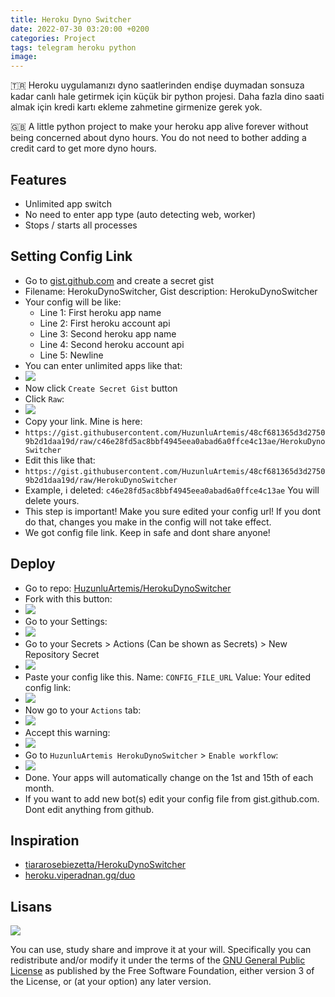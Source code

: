 ```yaml
---
title: Heroku Dyno Switcher
date: 2022-07-30 03:20:00 +0200
categories: Project
tags: telegram heroku python
image: 
---
```


🇹🇷 Heroku uygulamanızı dyno saatlerinden endişe duymadan sonsuza kadar canlı hale getirmek için küçük bir python projesi. Daha fazla dino saati almak için kredi kartı ekleme zahmetine girmenize gerek yok.

🇬🇧 A little python project to make your heroku app alive forever without being concerned about dyno hours. You do not need to bother adding a credit card to get more dyno hours.

## Features

- Unlimited app switch
- No need to enter app type (auto detecting web, worker)
- Stops / starts all processes

## Setting Config Link

- Go to [gist.github.com](https://gist.github.com) and create a secret gist
- Filename: HerokuDynoSwitcher, Gist description: HerokuDynoSwitcher
- Your config will be like:
  - Line 1: First heroku app name
  - Line 2: First heroku account api
  - Line 3: Second heroku app name
  - Line 4: Second heroku account api
  - Line 5: Newline
- You can enter unlimited apps like that:
- ![](https://i.ibb.co/FBHbW5H/181908371-3e89ced0-c639-418a-8507-5a5e5fcfafe7.png)
- Now click `Create Secret Gist` button
- Click `Raw`:
- ![](https://i.ibb.co/m4xbSFx/181908458-b1870588-b7d4-4a3a-8289-f7f5bada3824.png)
- Copy your link. Mine is here:
- `https://gist.githubusercontent.com/HuzunluArtemis/48cf681365d3d27509b2d1daa19d/raw/c46e28fd5ac8bbf4945eea0abad6a0ffce4c13ae/HerokuDynoSwitcher`
- Edit this like that:
- `https://gist.githubusercontent.com/HuzunluArtemis/48cf681365d3d27509b2d1daa19d/raw/HerokuDynoSwitcher`
- Example, i deleted: `c46e28fd5ac8bbf4945eea0abad6a0ffce4c13ae` You will delete yours.
- This step is important! Make you sure edited your config url! If you dont do that, changes you make in the config will not take effect.
- We got config file link. Keep in safe and dont share anyone!

## Deploy

- Go to repo: [HuzunluArtemis/HerokuDynoSwitcher](https://github.com/HuzunluArtemis/HerokuDynoSwitcher)
- Fork with this button:
- ![](https://i.ibb.co/pbMhpcZ/181908627-a099a958-5841-4fc5-bf70-87cfd1b7665b.png)
- Go to your Settings:
- ![](https://i.ibb.co/ZYbSf24/181908664-ae1fc2cb-6c05-4141-b903-9883a28d3529.png)
- Go to your Secrets > Actions (Can be shown as Secrets) > New Repository Secret
- ![](https://i.ibb.co/n187wTS/181908800-f134353b-7072-4f46-9b37-acc7ba03ca4a.png)
- Paste your config like this. Name: `CONFIG_FILE_URL` Value: Your edited config link:
- ![](https://i.ibb.co/0Y36gGC/181908866-e59276d0-3ca1-4478-aea2-5aa365a40f46.png)
- Now go to your `Actions` tab:
- ![](https://i.ibb.co/hRhYGvj/181909231-11eb6260-9141-4adf-8dcf-94112b87e42d.png)
- Accept this warning:
- ![](https://i.ibb.co/qBfP4YN/181909363-4e51e944-87b1-4144-991c-088de393681b.png)
- Go to `HuzunluArtemis HerokuDynoSwitcher` > `Enable workflow`:
- ![](https://i.ibb.co/GMLw6wR/181909559-d3e83259-8a9f-41c9-b8c3-25bcfc1932d2.png)
- Done. Your apps will automatically change on the 1st and 15th of each month.
- If you want to add new bot(s) edit your config file from gist.github.com. Dont edit anything from github.

## Inspiration

- [tiararosebiezetta/HerokuDynoSwitcher](https://github.com/tiararosebiezetta/HerokuDynoSwitcher)
- [heroku.viperadnan.gq/duo](https://heroku.viperadnan.gq/duo)

## Lisans

![](https://www.gnu.org/graphics/gplv3-127x51.png)

You can use, study share and improve it at your will. Specifically you can redistribute and/or modify it under the terms of the [GNU General Public License](https://www.gnu.org/licenses/gpl-3.0.html) as published by the Free Software Foundation, either version 3 of the License, or (at your option) any later version.
